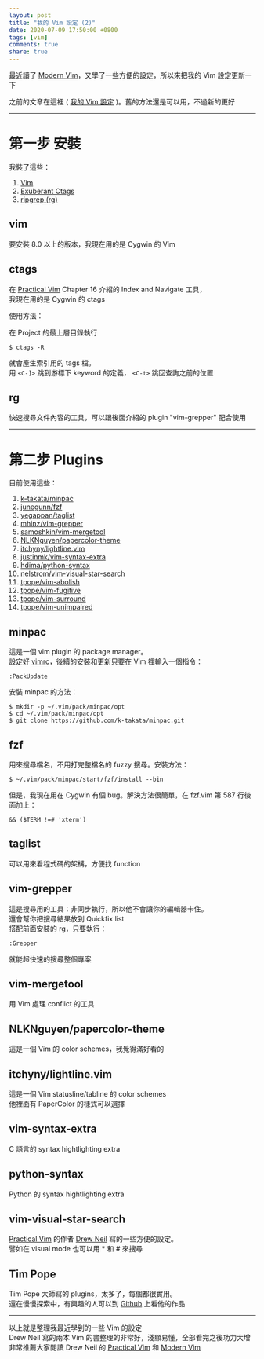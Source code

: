 ```yaml
---
layout: post
title: "我的 Vim 設定 (2)"
date: 2020-07-09 17:50:00 +0800
tags: [vim]
comments: true
share: true
---
```


最近讀了 [Modern Vim][modern_vim]，又學了一些方便的設定，所以來把我的 Vim 設定更新一下

之前的文章在這裡 ( [我的 Vim 設定][my_vim_setting] )。舊的方法還是可以用，不過新的更好

---

# 第一步 安裝 #

我裝了這些：

1. [Vim][vim]
2. [Exuberant Ctags][ctags]
3. [ripgrep (rg)][ripgrep]

## vim ##

要安裝 8.0 以上的版本，我現在用的是 Cygwin 的 Vim

## ctags ##

在 [Practical Vim][practical_vim] Chapter 16 介紹的 Index and Navigate 工具，  
我現在用的是 Cygwin 的 ctags

使用方法：

在 Project 的最上層目錄執行

``` shell
$ ctags -R
```

就會產生索引用的 tags 檔。  
用 `<C-]>` 跳到游標下 keyword 的定義， `<C-t>` 跳回查詢之前的位置

## rg ##

快速搜尋文件內容的工具，可以跟後面介紹的 plugin "vim-grepper" 配合使用

---

# 第二步 Plugins #

目前使用這些：

1. [k-takata/minpac][minpac]
2. [junegunn/fzf][fzf]
3. [yegappan/taglist][taglist]
4. [mhinz/vim-grepper][vim-grepper]
5. [samoshkin/vim-mergetool][vim-mergetool]
6. [NLKNguyen/papercolor-theme][papercolor-theme]
7. [itchyny/lightline.vim][lightline.vim]
8. [justinmk/vim-syntax-extra][vim-syntax-extra]
9. [hdima/python-syntax][python-syntax]
10. [nelstrom/vim-visual-star-search][vim-visual-star-search]
11. [tpope/vim-abolish][vim-abolish]
12. [tpope/vim-fugitive][vim-fugitive]
13. [tpope/vim-surround][vim-surround]
14. [tpope/vim-unimpaired][vim-unimpaired]

## minpac ##

這是一個 vim plugin 的 package manager。  
設定好 [vimrc][vimrc]，後續的安裝和更新只要在 Vim 裡輸入一個指令：

``` vim
:PackUpdate
```

安裝 minpac 的方法：

``` shell
$ mkdir -p ~/.vim/pack/minpac/opt
$ cd ~/.vim/pack/minpac/opt
$ git clone https://github.com/k-takata/minpac.git
```

## fzf ##

用來搜尋檔名，不用打完整檔名的 fuzzy 搜尋。安裝方法：

``` shell
$ ~/.vim/pack/minpac/start/fzf/install --bin
```

但是，我現在用在 Cygwin 有個 bug。解決方法很簡單，在 fzf.vim 第 587 行後面加上：

``` vim
&& ($TERM !=# 'xterm')
```

## taglist ##

可以用來看程式碼的架構，方便找 function

## vim-grepper ##

這是搜尋用的工具：非同步執行，所以他不會讓你的編輯器卡住。  
還會幫你把搜尋結果放到 Quickfix list  
搭配前面安裝的 rg，只要執行：

``` vim
:Grepper
```

就能超快速的搜尋整個專案

## vim-mergetool ##

用 Vim 處理 conflict 的工具

## NLKNguyen/papercolor-theme ##

這是一個 Vim 的 color schemes，我覺得滿好看的

## itchyny/lightline.vim ##

這是一個 Vim statusline/tabline 的 color schemes  
他裡面有 PaperColor 的樣式可以選擇

## vim-syntax-extra ##

C 語言的 syntax hightlighting extra

## python-syntax ##

Python 的 syntax hightlighting extra

## vim-visual-star-search ##

[Practical Vim][practical_vim] 的作者 [Drew Neil][nelstrom] 寫的一些方便的設定。  
譬如在 visual mode 也可以用 * 和 # 來搜尋

## Tim Pope ##

Tim Pope 大師寫的 plugins，太多了，每個都很實用。  
還在慢慢探索中，有興趣的人可以到 [Github][tpope] 上看他的作品

---

以上就是整理我最近學到的一些 Vim 的設定  
Drew Neil 寫的兩本 Vim 的書整理的非常好，淺顯易懂，全部看完之後功力大增  
非常推薦大家閱讀 Drew Neil 的 [Practical Vim][practical_vim] 和 [Modern Vim][modern_vim]

[modern_vim]: https://pragprog.com/titles/modvim/
[my_vim_setting]: https://chienweichih.github.io/my-vim-setting/
[vim]: https://www.vim.org/download.php
[ctags]: http://ctags.sourceforge.net/
[ripgrep]: https://github.com/BurntSushi/ripgrep
[practical_vim]: https://pragprog.com/titles/dnvim2/
[minpac]: https://github.com/k-takata/minpac
[fzf]: https://github.com/junegunn/fzf
[taglist]: https://github.com/yegappan/taglist
[vim-grepper]: https://github.com/mhinz/vim-grepper
[vim-mergetool]: https://github.com/samoshkin/vim-mergetool
[papercolor-theme]: https://github.com/NLKNguyen/papercolor-theme
[lightline.vim]: https://github.com/itchyny/lightline.vim
[vim-syntax-extra]: https://github.com/justinmk/vim-syntax-extra
[python-syntax]: https://github.com/hdima/python-syntax
[vim-visual-star-search]: https://github.com/nelstrom/vim-visual-star-search
[vim-abolish]: https://github.com/tpope/vim-abolish
[vim-fugitive]: https://github.com/tpope/vim-fugitive
[vim-surround]: https://github.com/tpope/vim-surround
[vim-unimpaired]: https://github.com/tpope/vim-unimpaired
[vimrc]: https://github.com/Chienweichih/dotfiles/blob/master/vimrc
[nelstrom]: https://github.com/nelstrom
[tpope]: https://github.com/tpope

